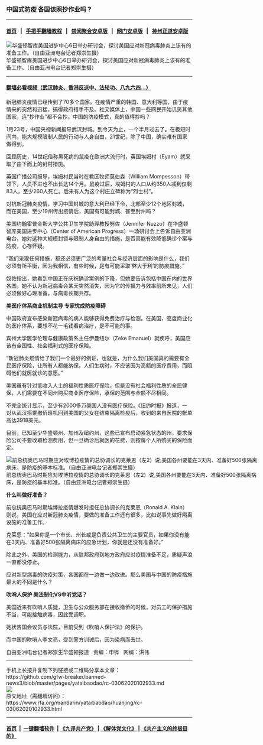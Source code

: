 ### 中国式防疫   各国该照抄作业吗？
------------------------

#### [首页](https://github.com/gfw-breaker/banned-news3/blob/master/README.md) &nbsp;&nbsp;|&nbsp;&nbsp; [手把手翻墙教程](https://github.com/gfw-breaker/guides/wiki) &nbsp;&nbsp;|&nbsp;&nbsp; [禁闻聚合安卓版](https://github.com/gfw-breaker/bn-android) &nbsp;&nbsp;|&nbsp;&nbsp; [网门安卓版](https://github.com/oGate2/oGate) &nbsp;&nbsp;|&nbsp;&nbsp; [神州正道安卓版](https://github.com/SzzdOgate/update) 



<div id="headerimg">
 <img alt="华盛顿智库美国进步中心6日举办研讨会，探讨美国应对新冠病毒肺炎上该有的准备工作。（自由亚洲电台记者郑崇生摄）" src="https://www.rfa.org/mandarin/yataibaodao/huanjing/rc-03062020102933.html/1.jpg/@@images/ce5f4910-d9a6-475e-860d-640ede35694d.jpeg" title="华盛顿智库美国进步中心6日举办研讨会，探讨美国应对新冠病毒肺炎上该有的准备工作。（自由亚洲电台记者郑崇生摄）"/>
 <div id="headerimgcontents">
  <div id="headerimgcaption">
   <span>
    华盛顿智库美国进步中心6日举办研讨会，探讨美国应对新冠病毒肺炎上该有的准备工作。（自由亚洲电台记者郑崇生摄）
   </span>
   <!-- zoomattribute -->
  </div>
  <!-- headerimgcaption -->
 </div>
 <!-- headerimagecontents -->
</div>

<hr/>


#### [翻墙必看视频（武汉肺炎、香港反送中、法轮功、八九六四...）](https://github.com/gfw-breaker/banned-news3/blob/master/pages/link3.md)

<div id="storytext">
 <div>
  <div class="slot_header">
  </div>
 </div>
 <p>
  新冠肺炎疫情已经传到了70多个国家。在疫情严重的韩国、意大利等国，由于疫情来的突然和迅猛，搞得政府措手不及。社交媒体上，中国一些网民开始讥笑其他国家，连“抄作业”都不会抄。中国的防疫模式，真的值得抄吗？
 </p>
 <p>
  1月23号，中国央视新闻报导武汉封城。到今天为止，一个半月过去了。在极短时间内，能大规模限制人民的行动与人身自由，21世纪，除了中国，确实难有国家做得到。
 </p>
 <p>
  回顾历史，14世纪俗称黑死病的鼠疫在欧洲大流行时，英国埃姆村（Eyam）就采取了由下而上的封村措施。
 </p>
 <p>
  英国广播公司报导，埃姆村民当时在教区牧师莫伯森（William Mompesson）带领下，人员不进也不出长达14个月。鼠疫过后，埃姆村的人口从约350人减到仅剩83人，至少260人死亡。后来有人为这个村庄立碑称为“烈士村”。
 </p>
 <p>
  对抗新冠肺炎疫情，学习中国封城的意大利已经下令，北部至少12个地区封城，而在美国，至少19州传出疫情后，美国有可能封城、甚至封州吗？
 </p>
 <p>
  美国约翰霍普金斯大学公共卫生学院助理教授努佐（Jennifer Nuzzo）在华盛顿智库美国进步中心（Center of American Progress）一场研讨会上告诉自由亚洲电台，她对这种大规模封锁与限制人身自由的措施，是否真能有效降低确诊个案与防疫，心存怀疑。
 </p>
 <p>
  “我们采取任何措施，都还必须更广泛的考量社会与经济层面的影响是什么，我们必须有所平衡，因为我相信，有些时候，是有可能采取‘弊大于利’的防疫措施。”
 </p>
 <p>
  奴佐指出，她看到中国正在庆祝确诊案例的下降，但她要告诉包括中国在内的世界各国，她不认为新冠病毒会某天突然消失，因为它的传播力与效率前所未见，人们必须做好心理准备，与病毒长期共存。
 </p>
 <p>
 </p>
 <p>
 </p>
 <p>
  <b>
   美医疗体系商业机制主导
  </b>
  <b>
  </b>
  <b>
   专家忧成防疫障碍
  </b>
  <b>
  </b>
 </p>
 <p>
  中国政府宣布感染新冠病毒的病人能够获得免费治疗与检测。在美国，高度商业化的医疗体系，要想不花一毛钱看病治疗，是不可能的事。
 </p>
 <p>
  宾州大学医学伦理与健康政策系主任伊曼纽尔（Zeke Emanuel）就疾呼，美国应该有全国性、社会福利式的医疗保险。
 </p>
 <p>
  “新冠肺炎疫情给了我们一个最好的例证，也就是，为什么我们美国真的需要有全民医疗保险，让所有人都能纳保，人们生病时，不应该因为高额的医疗费用，而阻碍他们就医就诊的意愿。”
 </p>
 <p>
  美国虽有针对低收入人士的福利性质医疗保险，但是没有社会福利性质的全民健保，人们需要在不同州购买商业医疗保险，承保的范围与金额不尽相同。
 </p>
 <p>
  不完全统计显示，至少有2000多万美国人没有医疗保险。《纽约时报》报道，一对从武汉搭乘撤侨班机回到美国的父女在结束隔离检疫后，收到的来自医院的帐单高达3918美元。
 </p>
 <p>
  目前，已知至少华盛顿州、加州及纽约州，这些已宣布启动紧急状态的州，要求保险公司不要收取检测费用，但一旦确诊后就医的花费，则按每个人所购买的保险而定。
 </p>
 <p>
  <div class="image-inline captioned" style="width:680px;">
   <div style="width:680px;">
    <img alt="前总统奥巴马时期应对埃博拉疫情的总协调长的克莱恩（左2）说,美国各州要能在3天内、准备好500张隔离病床，是防疫的基本标准。（自由亚洲电台记者郑崇生摄）" src="https://www.rfa.org/mandarin/yataibaodao/huanjing/rc-03062020102933.html/2.jpg" title="前总统奥巴马时期应对埃博拉疫情的总协调长的克莱恩（左2）说,美国各州要能在3天内、准备好500张隔离病床，是防疫的基本标准。（自由亚洲电台记者郑崇生摄）"/>
   </div>
   <div class="image-caption">
    <span style="width:680px;">
     前总统奥巴马时期应对埃博拉疫情的总协调长的克莱恩（左2）说,美国各州要能在3天内、准备好500张隔离病床，是防疫的基本标准。（自由亚洲电台记者郑崇生摄）
    </span>
    <span class="copyright">
    </span>
   </div>
  </div>
 </p>
 <p>
  <b>
   什么叫做好准备？
  </b>
  <b>
  </b>
 </p>
 <p>
  前总统奥巴马时期埃博拉疫情爆发时担任总协调长的克莱恩（Ronald A. Klain）则说，美国在应对新冠肺炎疫情，要做的准备工作还有很多，比如说事先做好隔离设施的准备工作。
 </p>
 <p>
  克莱恩：“如果你是一个市长、州长或是负责公共卫生的主要官员，如果你没有能在3天内、准备好500张隔离病床的应急计划，你就是还没有准备好。”
 </p>
 <p>
  除此之外，美国的检测能力，从联邦政府到地方政府应对疫情准备不足，质疑声浪一直都没停止。
 </p>
 <p>
  应对新型病毒的防疫对策，各国都在一边做一边改进。那么美国与中国的防疫措施最大的不同是什么？
 </p>
 <p>
  <b>
   吹哨人保护 美法制化VS中听党话？
  </b>
 </p>
 <p>
  美国近来有吹哨人质疑，卫生与公众服务部在接收撤侨的时候，对员工的保护措施不当，可能接触病毒，因此受调职。
 </p>
 <p>
  她状告国会议员与法院，目前受到《吹哨人保护法》的保护。
 </p>
 <p>
  而中国的吹哨人李文亮，受到警方训诫后，因为染病而去世。
 </p>
 <p>
 </p>
 <p>
  自由亚洲电台记者郑崇生华盛顿报道   责编：申铧   网编：洪伟
 </p>
</div>

<hr/>
手机上长按并复制下列链接或二维码分享本文章：<br/>
https://github.com/gfw-breaker/banned-news3/blob/master/pages/yataibaodao/rc-03062020102933.md <br/>
<a href='https://github.com/gfw-breaker/banned-news3/blob/master/pages/yataibaodao/rc-03062020102933.md'><img src='https://github.com/gfw-breaker/banned-news3/blob/master/pages/yataibaodao/rc-03062020102933.md.png'/></a> <br/>
原文地址（需翻墙访问）：https://www.rfa.org/mandarin/yataibaodao/huanjing/rc-03062020102933.html


------------------------
#### [首页](https://github.com/gfw-breaker/banned-news3/blob/master/README.md) &nbsp;|&nbsp; [一键翻墙软件](https://github.com/gfw-breaker/nogfw/blob/master/README.md) &nbsp;| [《九评共产党》](https://github.com/gfw-breaker/9ping.md/blob/master/README.md#九评之一评共产党是什么) | [《解体党文化》](https://github.com/gfw-breaker/jtdwh.md/blob/master/README.md) | [《共产主义的终极目的》](https://github.com/gfw-breaker/gczydzjmd.md/blob/master/README.md)


<img src='http://gfw-breaker.win/banned-news3/pages/yataibaodao/rc-03062020102933.md' width='0px' height='0px'/>